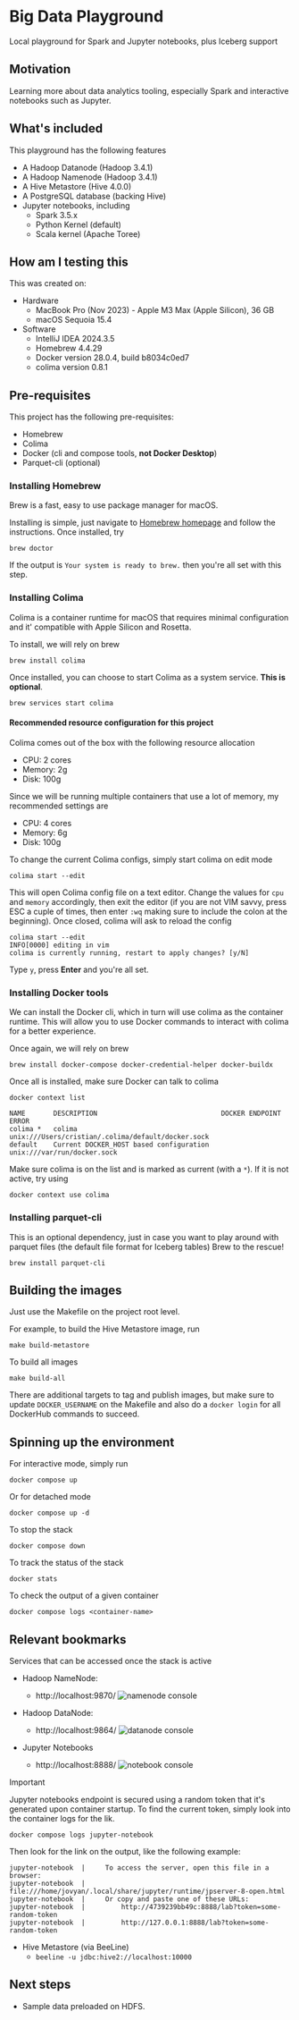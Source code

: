 # Big Data Playground
Local playground for Spark and Jupyter notebooks, plus Iceberg support

## Motivation

Learning more about data analytics tooling, especially Spark and interactive
notebooks such as Jupyter.

## What's included

This playground has the following features
- A Hadoop Datanode (Hadoop 3.4.1)
- A Hadoop Namenode (Hadoop 3.4.1)
- A Hive Metastore (Hive 4.0.0)
- A PostgreSQL database (backing Hive)
- Jupyter notebooks, including
  - Spark 3.5.x
  - Python Kernel (default)
  - Scala kernel (Apache Toree)

## How am I testing this

This was created on:
- Hardware
  - MacBook Pro (Nov 2023) - Apple M3 Max (Apple Silicon), 36 GB
  - macOS Sequoia 15.4
- Software
  - IntelliJ IDEA 2024.3.5
  - Homebrew 4.4.29
  - Docker version 28.0.4, build b8034c0ed7
  - colima version 0.8.1
  
## Pre-requisites

This project has the following pre-requisites:
- Homebrew
- Colima
- Docker (cli and compose tools, **not Docker Desktop**)
- Parquet-cli (optional)

### Installing Homebrew

Brew is a fast, easy to use package manager for macOS.

Installing is simple, just navigate to [Homebrew homepage](https://brew.sh) and follow the instructions.
Once installed, try 
```shell
brew doctor
```
If the output is `Your system is ready to brew.` then you're all set with this step.

### Installing Colima

Colima is a container runtime for macOS that requires minimal configuration  and it' compatible with Apple Silicon and Rosetta.

To install, we will rely on brew 

```shell
brew install colima
```

Once installed, you can choose to start Colima as a system service. **This is optional**.
```shell
brew services start colima
```

#### Recommended resource configuration for this project
Colima comes out of the box with the following resource allocation
- CPU: 2 cores
- Memory: 2g
- Disk: 100g

Since we will be running multiple containers that use a lot of memory, my recommended settings are
- CPU: 4 cores
- Memory: 6g
- Disk: 100g

To change the current Colima configs, simply start colima on edit mode
```shell
colima start --edit
```

This will open Colima config file on a text editor.
Change the values for `cpu` and `memory` accordingly, then exit the editor (if you are not VIM savvy, press ESC a cuple of times, then enter `:wq` making sure to include the colon at the beginning).
Once closed, colima will ask to reload the config

```shell
colima start --edit
INFO[0000] editing in vim
colima is currently running, restart to apply changes? [y/N]
```

Type `y`, press **Enter** and you're all set.

### Installing Docker tools

We can install the Docker cli, which in turn will use colima as the container runtime.
This will allow you to use Docker commands to interact with colima for a better experience.

Once again, we will rely on brew

```shell
brew install docker-compose docker-credential-helper docker-buildx
```

Once all is installed, make sure Docker can talk to colima

```shell
docker context list
```
```shell
NAME       DESCRIPTION                               DOCKER ENDPOINT                                      ERROR
colima *   colima                                    unix:///Users/cristian/.colima/default/docker.sock
default    Current DOCKER_HOST based configuration   unix:///var/run/docker.sock
```

Make sure colima is on the list and is marked as current (with a `*`). If it is not active, try using 
```shell
docker context use colima
```

### Installing parquet-cli

This is an optional dependency, just in case you want to play around with parquet files (the default file format for Iceberg tables) 
Brew to the rescue!

```shell
brew install parquet-cli
```

## Building the images

Just use the Makefile on the project root level.

For example, to build the Hive Metastore image, run
```shell
make build-metastore
```

To build all images
```shell
make build-all
```

There are additional targets to tag and publish images, but make sure
to update `DOCKER_USERNAME` on the Makefile and also do a `docker login`
for all DockerHub commands to succeed.

## Spinning up the environment

For interactive mode, simply run 
```shell
docker compose up
```

Or for detached mode
```shell
docker compose up -d
```

To stop the stack
```shell
docker compose down
```

To track the status of the stack
```shell
docker stats
```

To check the output of a given container
```shell
docker compose logs <container-name>
```

## Relevant bookmarks

Services that can be accessed once the stack is active

- Hadoop NameNode: 
  - http://localhost:9870/
    ![namenode console](assets/images/namenode-info.png)

    
- Hadoop DataNode: 
  - http://localhost:9864/
    ![datanode console](assets/images/datanode-info.png)


- Jupyter Notebooks 
  - http://localhost:8888/
    ![notebook console](assets/images/notebook-info.png)

> [!IMPORTANT]  
> Jupyter notebooks endpoint is secured using a random token that it's generated upon container startup.
> To find the current token, simply look into the container logs for the lik.
> ```shell
> docker compose logs jupyter-notebook
> ```
> Then look for the link on the output, like the following example:
> ```shell
> jupyter-notebook  |     To access the server, open this file in a browser:
> jupyter-notebook  |         file:///home/jovyan/.local/share/jupyter/runtime/jpserver-8-open.html
> jupyter-notebook  |     Or copy and paste one of these URLs:
> jupyter-notebook  |         http://4739239bb49c:8888/lab?token=some-random-token
> jupyter-notebook  |         http://127.0.0.1:8888/lab?token=some-random-token
> ```
> 

- Hive Metastore (via BeeLine)
  - `beeline -u jdbc:hive2://localhost:10000`

## Next steps

- Sample data preloaded on HDFS.
